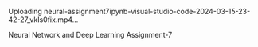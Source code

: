 

Uploading neural-assignment7ipynb-visual-studio-code-2024-03-15-23-42-27_vkIs0fix.mp4…

Neural Network and Deep Learning Assignment-7
